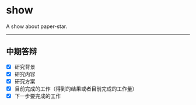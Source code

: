 # show

A show about paper-star.

---

## 中期答辩

- [x] 研究背景
- [x] 研究内容
- [x] 研究方案
- [x] 目前完成的工作（得到的结果或者目前完成的工作量）
- [x] 下一步要完成的工作